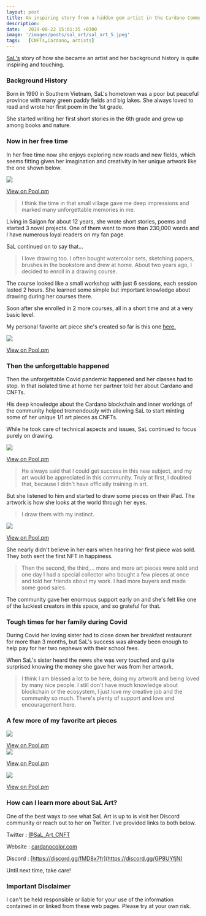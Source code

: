 ```yaml
---
layout: post
title: An inspiring story from a hidden gem artist in the Cardano Community is creating some beautiful 1/1 art pieces.
description: 
date:   2019-08-22 15:01:35 +0300
image: '/images/posts/sal_art/sal_art_5.jpeg'
tags:   [CNFTs,Cardano, artists]
---
```


[SaL's](https://twitter.com/SaL_Art_CNFT) story of how she became an artist and her background history is quite inspiring and touching. 

### Background History
Born in 1990 in Southern Vietnam, SaL's hometown was a poor but peaceful province with many green paddy fields and big lakes. She always loved to read and wrote her first poem in the 1st grade.

She started writing her first short stories in the 6th grade and grew up among books and nature. 

### Now in her free time
In her free time now she enjoys exploring new roads and new fields, which seems fitting given her imagination and creativity in her unique artwork like the one shown below.

![](/images/posts/sal_art/sal_art_2.jpeg) 

[View on Pool.pm](https://pool.pm/793b5580e2be0089453c002be67112dc0b08f501aae2d2ffff454ace.SaLArt207)

> I think the time in that small village gave me deep impressions and marked many unforgettable memories in me. 

Living in Saigon for about 12 years, she wrote short stories, poems and started 3 novel projects. One of them went to more than 230,000 words and I have numerous loyal readers on my fan page. 

SaL continued on to say that...

> I love drawing too. I often bought watercolor sets, sketching papers, brushes in the bookstore and drew at home. About two years ago, I decided to enroll in a drawing course. 

The course looked like a small workshop with just 6 sessions, each session lasted 2 hours. She learned some simple but important knowledge about drawing during her courses there. 

Soon after she enrolled in 2 more courses, all in a short time and at a very basic level. 

My personal favorite art piece she's created so far is this one [here.](https://pool.pm/4758e4bcd716624c50c8de758205002ca3eea2f2be16f7e42761175d.SaLArt002)

![](/images/posts/sal_art/sal_art_5.jpeg) 

[View on Pool.pm](https://pool.pm/4758e4bcd716624c50c8de758205002ca3eea2f2be16f7e42761175d.SaLArt002)

### Then the unforgettable happened
Then the unforgettable Covid pandemic happened and her classes had to stop. In that isolated time at home her partner told her about Cardano and CNFTs.

His deep knowledge about the Cardano blockchain and inner workings of the community helped tremendously with allowing SaL to start minting some of her unique 1/1 art pieces as CNFTs.

While he took care of technical aspects and issues, SaL continued to focus purely on drawing. 

![](/images/posts/sal_art/sal_art_3.jpeg) 

[View on Pool.pm](https://pool.pm/793b5580e2be0089453c002be67112dc0b08f501aae2d2ffff454ace.SaLArt144)

> He always said that I could get success in this new subject, and my art would be appreciated in this community. Truly at first, I doubted that, because I didn't have officially training in art. 

But she listened to him and started to draw some pieces on their iPad. The artwork is how she looks at the world through her eyes. 

> I draw them with my instinct.

![](/images/posts/sal_art/sal_art_1.jpeg) 

[View on Pool.pm](https://pool.pm/793b5580e2be0089453c002be67112dc0b08f501aae2d2ffff454ace.SaLArt62)

She nearly didn't believe in her ears when hearing her first piece was sold. They both sent the first NFT in happiness.

>Then the second, the third,... more and more art pieces were sold and one day I had a special collector who bought a few pieces at once and told her friends about my work. I had more buyers and made some good sales. 

The community gave her enormous support early on and she's felt like one of the luckiest creators in this space, and so grateful for that. 

### Tough times for her family during Covid
During Covid her loving sister had to close down her breakfast restaurant for more than 3 months, but SaL's success was already been enough to help pay for her two nephews with their school fees.

When SaL's sister heard the news she was very touched and quite surprised knowing the money she gave her was from her artwork. 

> I think I am blessed a lot to be here, doing my artwork and being loved by many nice people. I still don't have much knowledge about blockchain or the ecosystem, I just love my creative job and the community so much. There's plenty of support and love and encouragement here. 

### A few more of my favorite art pieces 
![](/images/posts/sal_art/sal_art_7.jpeg) 

[View on Pool.pm](https://pool.pm/793b5580e2be0089453c002be67112dc0b08f501aae2d2ffff454ace.SaLArt164)  
![](/images/posts/sal_art/sal_art_4.jpeg) 

[View on Pool.pm](https://pool.pm/793b5580e2be0089453c002be67112dc0b08f501aae2d2ffff454ace.SaLArt118)

![](/images/posts/sal_art/sal_art_6.jpeg) 

[View on Pool.pm](https://pool.pm/3a4032e188b4996f245e58fea0d7b3d09134a96cfb7e26a44669a8c8.SaLArt018)

### How can I learn more about SaL Art? 
One of the best ways to see what SaL Art is up to is visit her  Discord community or reach out to her on Twitter. I've provided links to both below. 

Twitter : [@SaL_Art_CNFT](https://twitter.com/SaL_Art_CNFT)  

Website : [cardanocolor.com](https://www.cardanocolor.com/)

Discord : [https://discord.gg/fMD8x7fr](https://discord.gg/GP8UYfjN)

Until next time, take care! 

### Important Disclaimer
I can't be held responsible or liable for your use of the information contained in or linked from these web pages. Please try at your own risk.
